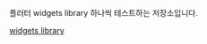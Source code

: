 플러터 widgets library 하나씩 테스트하는 저장소입니다.

[widgets library](https://api.flutter.dev/flutter/widgets/Image-class.html)